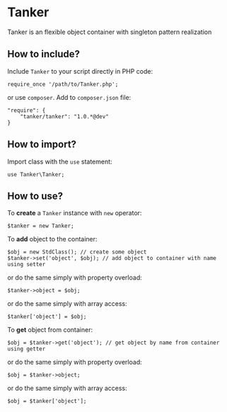 Tanker
======

Tanker is an flexible object container with singleton pattern realization

## How to include?

Include `Tanker` to your script directly in PHP code:

    require_once '/path/to/Tanker.php';

or use `composer`. Add to `composer.json` file:

    "require": {
        "tanker/tanker": "1.0.*@dev"
    }
    
## How to import?

Import class with the `use` statement:

    use Tanker\Tanker;

## How to use?

To **create** a `Tanker` instance with `new` operator:
    
    $tanker = new Tanker;
    
To **add** object to the container:

    $obj = new StdClass(); // create some object
    $tanker->set('object', $obj); // add object to container with name using setter
    
or do the same simply with property overload:

    $tanker->object = $obj;

or do the same simply with array access:

    $tanker['object'] = $obj;
    
To **get** object from container:

    $obj = $tanker->get('object'); // get object by name from container using getter
    
or do the same simply with property overload:

    $obj = $tanker->object;
    
or do the same simply with array access:

    $obj = $tanker['object'];
    
